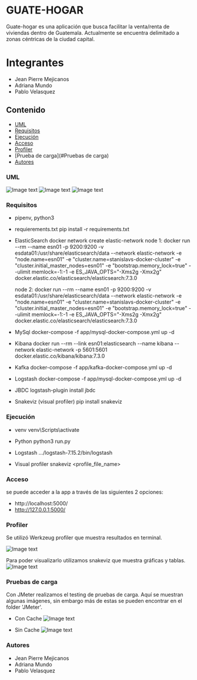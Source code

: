 # GUATE-HOGAR
Guate-hogar es una aplicación que busca facilitar la venta/renta de viviendas dentro de Guatemala. 
Actualmente se encuentra delimitado a zonas céntricas de la ciudad capital. 

# Integrantes
- Jean Pierre Mejicanos
- Adriana Mundo
- Pablo Velasquez

## Contenido
-   [UML](#UML)
-   [Requisitos](#Requisitos)
-   [Ejecución](#Ejecución)
-   [Acceso](#Acceso)
-   [Profiler](#Profiler)
-   [Prueba de carga](#Pruebas de carga)
-   [Autores](#Autores)


### UML 
![Image text](https://github.com/JeanPierreMR/flask-app/blob/master/Pictures/UML/vender.jpeg)
![Image text](https://github.com/JeanPierreMR/flask-app/blob/master/Pictures/UML/comprar.jpeg)
![Image text](https://github.com/JeanPierreMR/flask-app/blob/master/Pictures/UML/compra_confirmada.jpeg)


### Requisitos

 -  pipenv, python3

 -  requierements.txt 
    pip install -r requirements.txt

 -  ElasticSearch
    docker network create elastic-network
    node 1: docker run --rm --name esn01 -p 9200:9200 -v esdata01:/usr/share/elasticsearch/data --network elastic-network -e "node.name=esn01" -e "cluster.name=stanislavs-docker-cluster" -e "cluster.initial_master_nodes=esn01" -e "bootstrap.memory_lock=true" --ulimit memlock=-1:-1 -e ES_JAVA_OPTS="-Xms2g -Xmx2g" docker.elastic.co/elasticsearch/elasticsearch:7.3.0

    node 2: docker run --rm --name esn01 -p 9200:9200 -v esdata01:/usr/share/elasticsearch/data --network elastic-network -e "node.name=esn01" -e "cluster.name=stanislavs-docker-cluster" -e "cluster.initial_master_nodes=esn01" -e "bootstrap.memory_lock=true" --ulimit memlock=-1:-1 -e ES_JAVA_OPTS="-Xms2g -Xmx2g" docker.elastic.co/elasticsearch/elasticsearch:7.3.0

-   MySql
    docker-compose -f app/mysql-docker-compose.yml up -d

-   Kibana
    docker run --rm --link esn01:elasticsearch --name kibana --network elastic-network -p 5601:5601 docker.elastic.co/kibana/kibana:7.3.0

-   Kafka
    docker-compose -f app/kafka-docker-compose.yml up -d

-  Logstash 
   docker-compose -f app/mysql-docker-compose.yml up -d

-  JBDC
   logstash-plugin install jbdc

-  Snakeviz (visual profiler)
   pip install snakeviz


### Ejecución
-   venv
    venv\Scripts\activate

-   Python
    python3 run.py

-   Logstash 
    .../logstash-7.15.2/bin/logstash

-   Visual profiler
    snakeviz <profile_file_name>


### Acceso

se puede acceder a la app a través de las siguientes 2 opciones: 
-   http://localhost:5000/
-   http://127.0.0.1:5000/


### Profiler
Se utilizó Werkzeug profiler que muestra resultados en terminal. 

![Image text](https://github.com/JeanPierreMR/flask-app/blob/master/Pictures/Profiler/terminal.JPG)

Para poder visualizarlo utilizamos snakeviz que muestra gráficas y tablas. 
![Image text](https://github.com/JeanPierreMR/flask-app/blob/master/Pictures/Profiler/terminal.JPG)



### Pruebas de carga
Con JMeter realizamos el testing de pruebas de carga.
Aquí se muestran algunas imágenes, sin embargo más de estas se pueden encontrar en el folder 'JMeter'. 
-   Con Cache
![Image text](https://github.com/JeanPierreMR/flask-app/blob/master/JMeter/Cache/muchos_usuarios_con_cache.jpeg)

-   Sin Cache
![Image text](https://github.com/JeanPierreMR/flask-app/blob/master/JMeter/Sin%20cache/muchos_usuarios_sin_cache.jpeg)


### Autores
-   Jean Pierre Mejicanos
-   Adriana Mundo
-   Pablo Velasquez 
